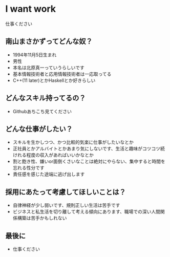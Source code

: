 I want work
===========

仕事ください

## 南山まさかずってどんな奴？

* 1994年11月5日生まれ
* 男性
* 本名は北原真一っていうらしいです
* 基本情報技術者と応用情報技術者は一応取ってる
* C++(11 later)とかHaskellとか好きらしい

## どんなスキル持ってるの？

* Githubあちこち見てください

## どんな仕事がしたい？

* スキルを生かしつつ、かつ比較的気楽に仕事がしたいなとか
* 正社員とかアルバイトとかあまり気にしないです、生活と趣味がコツコツ続けれる程度の収入があればいいかなとか
* 割と飽き性、嫌いor面倒くさいなことは絶対にやらない、集中すると時間を忘れる性分です
* 責任感を感じた途端に逃げ出します

## 採用にあたって考慮してほしいことは？

* 自律神経が少し弱いです、規則正しい生活は苦手です
* ビジネスと私生活を切り離して考える傾向にあります、職場での深い人間関係構築は苦手かもしれない

## 最後に

* 仕事ください
